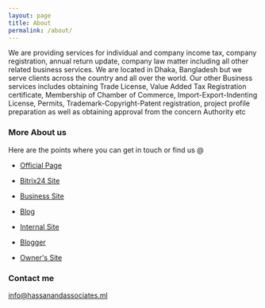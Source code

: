 ```yaml
---
layout: page
title: About
permalink: /about/
---
```


We are providing services for individual and company income tax, company registration, annual return update, company law matter including all other related business services. We are located in Dhaka, Bangladesh but we serve clients across the country and all over the world. Our other Business services includes obtaining Trade License, Value Added Tax Registration certificate, Membership of Chamber of Commerce, Import-Export-Indenting License, Permits, Trademark-Copyright-Patent registration, project profile preparation as well as obtaining approval from the concern Authority etc

### More About us

Here are the points where you can get in touch or find us @

- [Official Page](https://hassanandassociates.ml)

- [Bitrix24 Site](https://hassanassociates.bitrix24.site)

- [Business Site](http://hassanassociates.business.site)

- [Blog](https://upodesta.ml)

- [Internal Site](https://sites.google.com/site/taxadvisorbd)

- [Blogger](https://upodesta.blogspot.com)

- [Owner's Site](https://taxadvisor.ml)

### Contact me

[info@hassanandassociates.ml](mailto:info@hassanandassociates.ml)